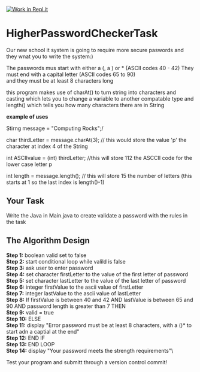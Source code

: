 [![Work in Repl.it](https://classroom.github.com/assets/work-in-replit-14baed9a392b3a25080506f3b7b6d57f295ec2978f6f33ec97e36a161684cbe9.svg)](https://classroom.github.com/online_ide?assignment_repo_id=3896404&assignment_repo_type=AssignmentRepo)
# HigherPasswordCheckerTask

Our new school it system is going to require more secure paswords and they wnat you to write the system:)

The passwords mus start with either a (, a ) or * (ASCII codes 40 - 42)
They must end with a capital letter (ASCII codes 65 to 90)\
and they must be at least 8 characters long


this program makes use of charAt() to turn string into characters and casting which lets you to change a variable to another compatable type and length() which tells you how many characters there are in String

**example of uses**

Stirng message = "Computing Rocks";/

char thirdLetter = message.charAt(3); // this would store the value 'p' the character at index 4 of the String

int ASCIIvalue = (int) thirdLetter; //this will store 112 the ASCCII code for the lower case letter p

int length = message.length(); // this will store 15 the number of letters (this starts at 1 so the last index is length()-1)

## Your Task

Write the Java in Main.java to create validate a password with the rules in the task

## The Algorithm Design

**Step 1:** boolean valid set to false\
**Step 2:**	start conditional loop while valild is false\
**Step 3:**	  ask user to enter password\
**Step 4:**	  set character firstLetter to the value of the first letter of password\
**Step 5:**   set character lastLetter to the value of the last letter of password\
**Step 6:**	  integer firstValue to the ascii value of firstLetter\
**Step 7:**   integer lastValue to the ascii value of lastLetter\
**Step 8:**     If firstValue is between 40 and 42 AND lastValue is between 65 and 90 AND password length is greater than 7 THEN\
**Step 9:**       valid = true\
**Step 10:**     ELSE\
**Step 11:**       display "Error password must be at least 8 characters, with a ()* to start adn a captial at the end"\
**Step 12:**     END IF\
**Step 13:** END LOOP\
**Step 14:** display "Your password meets the strength requirements"\

Test your program and submitt through a version control commit!

